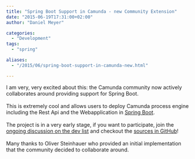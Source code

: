 ```yaml
---
title: "Spring Boot Support in Camunda - new Community Extension"
date: "2015-06-19T17:31:00+02:00"
author: "Daniel Meyer"

categories:
  - "Development"
tags: 
  - "spring"

aliases:
  - "/2015/06/spring-boot-support-in-camunda-new.html"

---
```


I am very, very excited about this: the Camunda community now actively collaborates around providing support for Spring Boot.<br />
<br />
This is extremely cool and allows users to deploy Camunda process engine including the Rest Api and the Webapplication in <a href="http://projects.spring.io/spring-boot/">Spring Boot</a>.<br />
<br />
The project is in a very early stage, if you want to participate, join the <a href="https://groups.google.com/forum/?fromgroups=&hl=en#!topic/camunda-bpm-dev/sV0sg7-4Hyo">ongoing discussion on the dev list</a> and checkout the <a href="https://github.com/camunda/camunda-spring-boot-starter">sources in GitHub</a>!<br />
<br />
Many thanks to Oliver Steinhauer who provided an initial implementation that the community decided to collaborate around.